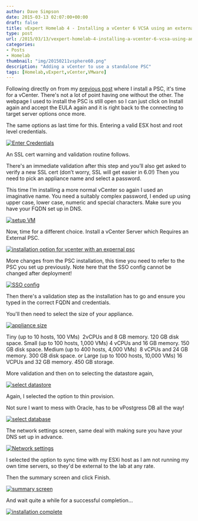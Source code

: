 ```yaml
---
author: Dave Simpson
date: 2015-03-13 02:07:00+00:00
draft: false
title: vExpert Homelab 4 - Installing a vCenter 6 VCSA using an external PSC
type: post
url: /2015/03/13/vexpert-homelab-4-installing-a-vcenter-6-vcsa-using-an-external-psc/
categories:
- Posts
- Homelab
thumbnail: "img/20150211vsphere60.png"
description: "Adding a vCenter to use a standalone PSC"
tags: [Homelab,vExpert,vCenter,VMware]
---
```


Following directly on from my [previous post](http://virtualmachinery.blogspot.co.uk/2015/03/vexpert-homelab-3-installing-vcenter-6.html) where I install a PSC, it's time for a vCenter. There's not a lot of point having one without the other. The webpage I used to install the PSC is still open so I can just click on Install again and accept the EULA again and it is right back to the connecting to target server options once more.   
 
The same options as last time for this. Entering a valid ESX host and root level credentials.  

[![Enter Credentials](/img/20150312hl305.png)](/img/20150312hl305.png)
  
An SSL cert warning and validation routine follows.   
  
There's an immediate validation after this step and you’ll also get asked to verify a new SSL cert (don’t worry, SSL will get easier in 6.0!) Then you need to pick an appliance name and select a password.   
  
This time I’m installing a more normal vCenter so again I used an imaginative name. You need a suitably complex password, I ended up using upper case, lower case, numeric and special characters. Make sure you have your FQDN set up in DNS.

[![setup VM](/img/20150313hl401.png)](/img/20150313hl401.png)

Now, time for a different choice. Install a vCenter Server which Requires an External PSC.

[![installation option for vcenter with an expernal psc](/img/20150313hl402.png)](/img/20150313hl402.png)

More changes from the PSC installation, this time you need to refer to the PSC you set up previously. Note here that the SSO config cannot be changed after deployment!

[![SSO config](/img/20150313hl403.png)](/img/20150313hl403.png)

Then there's a validation step as the installation has to go and ensure you typed in the correct FQDN and credentials.
 
You'll then need to select the size of your appliance.

[![appliance size](/img/20150313hl404.png)](/img/20150313hl404.png)

Tiny (up to 10 hosts, 100 VMs)  2vCPUs and 8 GB memory. 120 GB disk space.
Small (up to 100 hosts, 1,000 VMs) 4 vCPUs and 16 GB memory. 150 GB disk space.
Medium (up to 400 hosts, 4,000 VMs)  8 vCPUs and 24 GB memory. 300 GB disk space.
or Large (up to 1000 hosts, 10,000 VMs) 16 VCPUs and 32 GB memory. 450 GB storage.

More validation and then on to selecting the datastore again,

[![select datastore](/img/20150313hl405.png)](/img/20150313hl405.png)

Again, I selected the option to thin provision.

Not sure I want to mess with Oracle, has to be vPostgress DB all the way!

[![select database](/img/20150313hl406.png)](/img/20150313hl406.png)

The network settings screen, same deal with making sure you have your DNS set up in advance.

[![Network settings](/img/20150313hl407.png)](/img/20150313hl407.png)

I selected the option to sync time with my ESXi host as I am not running my own time servers, so they'd be external to the lab at any rate.   
  
Then the summary screen and click Finish.

[![summary screen](/img/20150312hl312.png)](/img/20150312hl312.png)

And wait quite a while for a successful completion...

[![installation complete](/img/20150313hl408.png)](/img/20150313hl408.png)

